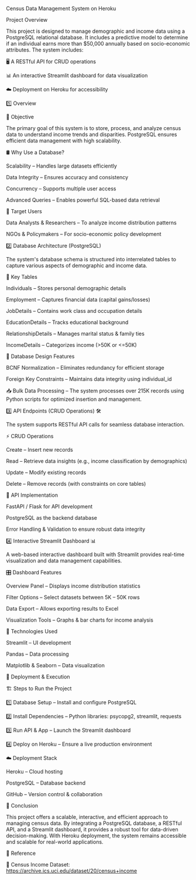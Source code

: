 Census Data Management System on Heroku

Project Overview

This project is designed to manage demographic and income data using a PostgreSQL relational database. It includes a predictive model to determine if an individual earns more than $50,000 annually based on socio-economic attributes. The system includes:

🖥️ A RESTful API for CRUD operations

📊 An interactive Streamlit dashboard for data visualization

☁️ Deployment on Heroku for accessibility

1️⃣ Overview

🎯 Objective

The primary goal of this system is to store, process, and analyze census data to understand income trends and disparities. PostgreSQL ensures efficient data management with high scalability.

🛢️ Why Use a Database?

Scalability – Handles large datasets efficiently

Data Integrity – Ensures accuracy and consistency

Concurrency – Supports multiple user access

Advanced Queries – Enables powerful SQL-based data retrieval

👥 Target Users

Data Analysts & Researchers – To analyze income distribution patterns

NGOs & Policymakers – For socio-economic policy development

2️⃣ Database Architecture (PostgreSQL)

The system's database schema is structured into interrelated tables to capture various aspects of demographic and income data.

🔑 Key Tables

Individuals – Stores personal demographic details

Employment – Captures financial data (capital gains/losses)

JobDetails – Contains work class and occupation details

EducationDetails – Tracks educational background

RelationshipDetails – Manages marital status & family ties

IncomeDetails – Categorizes income (>50K or <=50K)

🔗 Database Design Features

BCNF Normalization – Eliminates redundancy for efficient storage

Foreign Key Constraints – Maintains data integrity using individual_id

📥 Bulk Data Processing – The system processes over 215K records using Python scripts for optimized insertion and management.

3️⃣ API Endpoints (CRUD Operations) 🛠️

The system supports RESTful API calls for seamless database interaction.

⚡ CRUD Operations

Create – Insert new records

Read – Retrieve data insights (e.g., income classification by demographics)

Update – Modify existing records

Delete – Remove records (with constraints on core tables)

🔌 API Implementation

FastAPI / Flask for API development

PostgreSQL as the backend database

Error Handling & Validation to ensure robust data integrity

4️⃣ Interactive Streamlit Dashboard 📊

A web-based interactive dashboard built with Streamlit provides real-time visualization and data management capabilities.

🎛️ Dashboard Features

Overview Panel – Displays income distribution statistics

Filter Options – Select datasets between 5K – 50K rows

Data Export – Allows exporting results to Excel

Visualization Tools – Graphs & bar charts for income analysis

📡 Technologies Used

Streamlit – UI development

Pandas – Data processing

Matplotlib & Seaborn – Data visualization

🚀 Deployment & Execution

🏗️ Steps to Run the Project

1️⃣ Database Setup – Install and configure PostgreSQL

2️⃣ Install Dependencies – Python libraries: psycopg2, streamlit, requests

3️⃣ Run API & App – Launch the Streamlit dashboard

4️⃣ Deploy on Heroku – Ensure a live production environment

☁️ Deployment Stack

Heroku – Cloud hosting

PostgreSQL – Database backend

GitHub – Version control & collaboration

🏁 Conclusion

This project offers a scalable, interactive, and efficient approach to managing census data. By integrating a PostgreSQL database, a RESTful API, and a Streamlit dashboard, it provides a robust tool for data-driven decision-making. With Heroku deployment, the system remains accessible and scalable for real-world applications.

🔗 Reference

📜 Census Income Dataset: https://archive.ics.uci.edu/dataset/20/census+income
